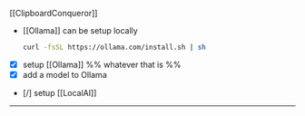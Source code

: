 
[[ClipboardConqueror]]

- [[Ollama]] can be setup locally
	```sh
	curl -fsSL https://ollama.com/install.sh | sh
	```

- [x] setup [[Ollama]] %% whatever that is %%
- [x] add a model to Ollama
- [/] setup [[LocalAI]]

___
